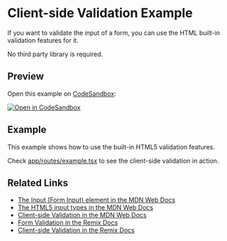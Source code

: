 # Client-side Validation Example

If you want to validate the input of a form, you can use the HTML built-in validation features for it.

No third party library is required.

## Preview

Open this example on [CodeSandbox](https://codesandbox.com):

[![Open in CodeSandbox](https://codesandbox.io/static/img/play-codesandbox.svg)](https://codesandbox.io/s/github/remix-run/remix/tree/main/examples/client-side-validation)

## Example

This example shows how to use the built-in HTML5 validation features.

Check [app/routes/example.tsx](app/root.tsx) to see the client-side validation in action.

## Related Links

- [The Input (Form Input) element in the MDN Web Docs](https://developer.mozilla.org/en-US/docs/Web/HTML/Element/input)
- [The HTML5 input types in the MDN Web Docs](https://developer.mozilla.org/en-US/docs/Learn/Forms/HTML5_input_types)
- [Client-side Validation in the MDN Web Docs](https://developer.mozilla.org/en-US/docs/Learn/Forms/Form_validation)
- [Form Validation in the Remix Docs](https://remix.run/guides/data-writes#form-validation)
- [Client-side Validation in the Remix Docs](https://remix.run/guides/data-writes#form-validation)
